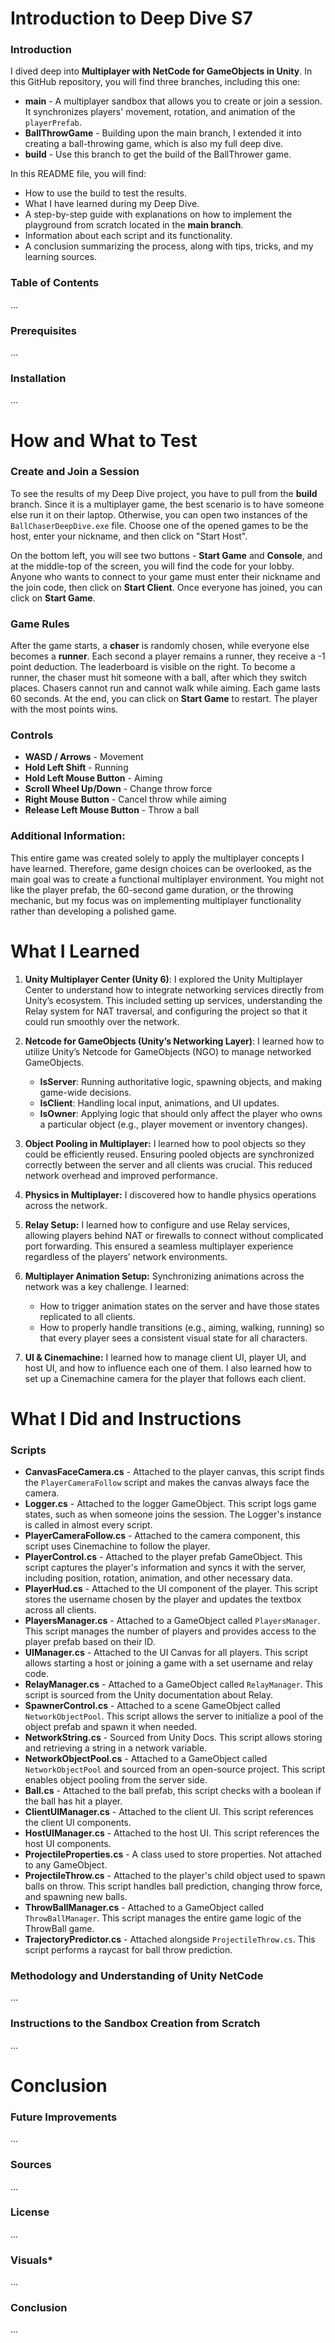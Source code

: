 # Introduction to Deep Dive S7
### **Introduction**
I dived deep into **Multiplayer with NetCode for GameObjects in Unity**. In this GitHub repository, you will find three branches, including this one:

+ **main** - A multiplayer sandbox that allows you to create or join a session. It synchronizes players' movement, rotation, and animation of the `playerPrefab`.
+ **BallThrowGame** - Building upon the main branch, I extended it into creating a ball-throwing game, which is also my full deep dive.
+ **build** - Use this branch to get the build of the BallThrower game.

In this README file, you will find:

- How to use the build to test the results.
- What I have learned during my Deep Dive.
- A step-by-step guide with explanations on how to implement the playground from scratch located in the **main branch**.
- Information about each script and its functionality.
- A conclusion summarizing the process, along with tips, tricks, and my learning sources.

### **Table of Contents**
...

### **Prerequisites** 
...

### **Installation**
...

# **How and What to Test**
### **Create and Join a Session**

To see the results of my Deep Dive project, you have to pull from the **build** branch. Since it is a multiplayer game, the best scenario is to have someone else run it on their laptop. Otherwise, you can open two instances of the `BallChaserDeepDive.exe` file. Choose one of the opened games to be the host, enter your nickname, and then click on "Start Host". 

On the bottom left, you will see two buttons - **Start Game** and **Console**, and at the middle-top of the screen, you will find the code for your lobby. Anyone who wants to connect to your game must enter their nickname and the join code, then click on **Start Client**. Once everyone has joined, you can click on **Start Game**.

### **Game Rules**
After the game starts, a **chaser** is randomly chosen, while everyone else becomes a **runner**. Each second a player remains a runner, they receive a -1 point deduction. The leaderboard is visible on the right. To become a runner, the chaser must hit someone with a ball, after which they switch places. Chasers cannot run and cannot walk while aiming. Each game lasts 60 seconds. At the end, you can click on **Start Game** to restart. The player with the most points wins.

### **Controls**
- **WASD / Arrows** - Movement
- **Hold Left Shift** - Running
- **Hold Left Mouse Button** - Aiming
- **Scroll Wheel Up/Down** - Change throw force
- **Right Mouse Button** - Cancel throw while aiming
- **Release Left Mouse Button** - Throw a ball

### **Additional Information:**
This entire game was created solely to apply the multiplayer concepts I have learned. Therefore, game design choices can be overlooked, as the main goal was to create a functional multiplayer environment. You might not like the player prefab, the 60-second game duration, or the throwing mechanic, but my focus was on implementing multiplayer functionality rather than developing a polished game.

# **What I Learned**
1. **Unity Multiplayer Center (Unity 6)**:
   I explored the Unity Multiplayer Center to understand how to integrate networking services directly from Unity’s ecosystem. This included setting up services, understanding the Relay system for NAT traversal, and configuring the project so that it could run smoothly over the network.

2. **Netcode for GameObjects (Unity’s Networking Layer)**:
   I learned how to utilize Unity’s Netcode for GameObjects (NGO) to manage networked GameObjects.

   - **IsServer**: Running authoritative logic, spawning objects, and making game-wide decisions.
   - **IsClient**: Handling local input, animations, and UI updates.
   - **IsOwner**: Applying logic that should only affect the player who owns a particular object (e.g., player movement or inventory changes).

3. **Object Pooling in Multiplayer:**
   I learned how to pool objects so they could be efficiently reused. Ensuring pooled objects are synchronized correctly between the server and all clients was crucial. This reduced network overhead and improved performance.

4. **Physics in Multiplayer:**
   I discovered how to handle physics operations across the network.

5. **Relay Setup:**
   I learned how to configure and use Relay services, allowing players behind NAT or firewalls to connect without complicated port forwarding. This ensured a seamless multiplayer experience regardless of the players’ network environments.

6. **Multiplayer Animation Setup:**
   Synchronizing animations across the network was a key challenge. I learned:
   
   - How to trigger animation states on the server and have those states replicated to all clients.
   - How to properly handle transitions (e.g., aiming, walking, running) so that every player sees a consistent visual state for all characters.

7. **UI & Cinemachine:**
   I learned how to manage client UI, player UI, and host UI, and how to influence each one of them. I also learned how to set up a Cinemachine camera for the player that follows each client.

# **What I Did and Instructions**

### **Scripts**
+ **CanvasFaceCamera.cs** - Attached to the player canvas, this script finds the `PlayerCameraFollow` script and makes the canvas always face the camera.
+ **Logger.cs** - Attached to the logger GameObject. This script logs game states, such as when someone joins the session. The Logger's instance is called in almost every script.
+ **PlayerCameraFollow.cs** - Attached to the camera component, this script uses Cinemachine to follow the player.
+ **PlayerControl.cs** - Attached to the player prefab GameObject. This script captures the player's information and syncs it with the server, including position, rotation, animation, and other necessary data.
+ **PlayerHud.cs** - Attached to the UI component of the player. This script stores the username chosen by the player and updates the textbox across all clients.
+ **PlayersManager.cs** - Attached to a GameObject called `PlayersManager`. This script manages the number of players and provides access to the player prefab based on their ID.
+ **UIManager.cs** - Attached to the UI Canvas for all players. This script allows starting a host or joining a game with a set username and relay code.
+ **RelayManager.cs** - Attached to a GameObject called `RelayManager`. This script is sourced from the Unity documentation about Relay.
+ **SpawnerControl.cs** - Attached to a scene GameObject called `NetworkObjectPool`. This script allows the server to initialize a pool of the object prefab and spawn it when needed.
+ **NetworkString.cs** - Sourced from Unity Docs. This script allows storing and retrieving a string in a network variable.
+ **NetworkObjectPool.cs** - Attached to a GameObject called `NetworkObjectPool` and sourced from an open-source project. This script enables object pooling from the server side.
+ **Ball.cs** - Attached to the ball prefab, this script checks with a boolean if the ball has hit a player.
+ **ClientUIManager.cs** - Attached to the client UI. This script references the client UI components.
+ **HostUIManager.cs** - Attached to the host UI. This script references the host UI components.
+ **ProjectileProperties.cs** - A class used to store properties. Not attached to any GameObject.
+ **ProjectileThrow.cs** - Attached to the player's child object used to spawn balls on throw. This script handles ball prediction, changing throw force, and spawning new balls.
+ **ThrowBallManager.cs** - Attached to a GameObject called `ThrowBallManager`. This script manages the entire game logic of the ThrowBall game.
+ **TrajectoryPredictor.cs** - Attached alongside `ProjectileThrow.cs`. This script performs a raycast for ball throw prediction.

### **Methodology and Understanding of Unity NetCode**
...

### **Instructions to the Sandbox Creation from Scratch**
...

# **Conclusion**
### **Future Improvements**
...

### **Sources**
...

### **License**
...

### **Visuals***
...

### **Conclusion**
...
